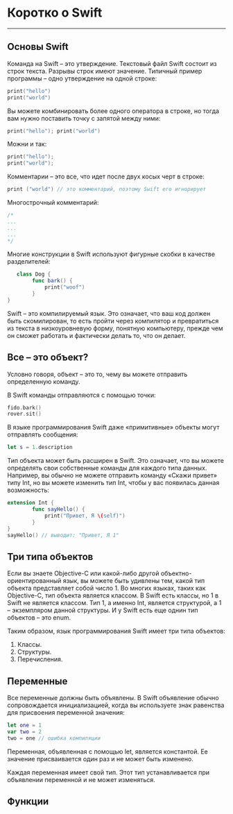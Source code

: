 # Коротко о Swift

---

## Основы Swift

Команда на Swift – это утверждение. Текстовый файл Swift состоит из строк текста. Разрывы строк имеют значение. Типичный пример программы – одно утверждение на одной строке:
```Swift
print("hello")
print("world")
```
Вы можете комбинировать более одного оператора в строке, но тогда вам нужно поставить точку с запятой между ними:
```Swift
print("hello"); print("world")
```
Можни и так:
```Swift
print("hello");
print("world");
```
Комментарии – это все, что идет после двух косых черт в строке:
```Swift
print ("world") // это комментарий, поэтому Swift его игнорирует
```
Многострочный комментарий:
```Swift
/*
...
...
...
*/
```
Многие конструкции в Swift используют фигурные скобки в качестве разделителей:
```Swift
   class Dog {
        func bark() {
            print("woof")
        }
}
```
Swift – это компилируемый язык. Это означает, что ваш код должен быть скомилирован, то есть пройти через компилятор и превратиться из текста в низкоуровневую форму, понятную компьютеру, прежде чем он сможет работать и фактически делать то, что он делает.

## Все – это объект?

Условно говоря, объект – это то, чему вы можете отправить определенную команду.

В Swift команды отправляются с помощью точки:
```Swift
fido.bark() 
rover.sit()
```

В языке программирования Swift даже «примитивные» объекты могут отправлять сообщения:
```Swift
let s = 1.description
```
Тип объекта может быть расширен в Swift. Это означает, что вы можете определять свои собственные команды для каждого типа данных. Например, вы обычно не можете отправить команду «Скажи привет» типу Int, но вы можете изменить тип Int, чтобы у вас появилась данная возможность:
```Swift
extension Int {
        func sayHello() {
            print("Привет, Я \(self)")
        }
}
sayHello() // выводит: "Привет, Я 1"
```

## Три типа объектов

Если вы знаете Objective-C или какой-либо другой объектно-ориентированный язык, вы можете быть удивлены тем, какой тип объекта представляет собой число 1. Во многих языках, таких как Objective-C, тип объекта является классом. В Swift есть классы, но 1 в Swift не является классом. Тип 1, а именно Int, является структурой, а 1 – экземпляром данной структуры. И у Swift есть еще однин тип объектов – это enum.

Таким образом, язык программирования Swift имеет три типа объектов:
1. Классы.
2. Структуры.
3. Перечисления.

## Переменные

Все переменные должны быть объявлены. В Swift объявление обычно сопровождается инициализацией, когда вы используете знак равенства для присвоения переменной значения:

```Swift
let one = 1
var two = 2
two = one // ошибка компиляции
```
Переменная, объявленная с помощью let, является константой. Ее значение присваивается один раз и не может быть изменено.

Каждая переменная имеет свой тип. Этот тип устанавливается при объявлении переменной и не может изменяться.

## Функции



